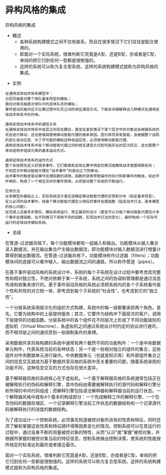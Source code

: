 # 异构风格的集成

异构风格的集成

- 概述
  - 各种系统构建模式之间不仅有联系，而且在很多情况下它们往往是配合使用的。
  - 即面对一个实际系统，很难判断它究竟是A型，还是B型，亦或者是C型，单纯的把它归到任何一型都是很勉强的。
  - 这样的系统可以称为复合型系统，这样的系统构建模式就称为异构风格的集成。



+ 实例

```
在通用足球战术体系模型中：
分层风格是对整个球队基本阵型的模拟；
面向对象风格是对球队中的具体队员的模拟；
事件驱动风格对应于比赛过程中队员之间的相互通信方式。下面会详细解释这几种模式在通用足球战术体系中的作用。 
```

```
通用足球战术体系中的通信关系
在通用足球战术体系中各层之间存在耦合，甚至在某些情况下某个层次中的对象还会根据系统的状态进行移动，这也是强调使用移动智能代理的根本原因。因为球员具有智能，会根据整个战局的变化自动应变，为了尽可能的模拟这种自适应性，必须使用移动智能代理.
通用足球战术体系中各个移动智能代理之间的相互通信方式和可能存在的层次跃迁，这也是整个体系结构中组成元素的基本运动方式。  
```

```
通用足球战术体系的运作方式
整个系统预先定义好很多事件，它们都是和足球比赛中特定的情况或教练战术意图相联系的； 
不同层次中移动智能代理在“战术事件”的驱动之下而移动。 
战术事件的触发驱动事件处理函数的调用，函数的调用导致操作的执行和新事件的触发。如此环环相扣，构成了一个相互交织的事件网络，从而驱动整个系统的不断运行。
```

```
应用方法 
在本模型的基础之上，实际系统设计者应该确定移动智能代理的实现和分布（指定基本阵型），定义必须的战术事件，给每个移动智能代理定义相应的事件处理函数（指定战术打法，是本模型的核心问题）。
在完成上述基本步骤后，模拟系统运行，修正最初的设计（甚至可以为每个移动智能代理设计多个事件处理函数，在不同情况下调用不同的函数，实现战术打法的变化），最终构成一个实际可运行的足球战术模拟系统。 
```



+ 总结

在管道-过滤器风格下，每个功能模块都有一组输入和输出。功能模块从输入集合读入数据流，并在输出集合产生输出数据流，即功能模块对输入数据流进行增量计算得到输出数据流。在管道-过滤器风格下，功能模块称作过滤器（filters）；功能模块间的连接可以看作输入、输出数据流之间的通路，所以称作管道（pipes）。 

在基于事件驱动风格的系统设计中，系统的每个子系统在设计过程中要考虑其完整性和相对独立性，不绝对依赖于某一子系统，系统之间的协调和管理都是通过消息传递和收集来进行的。基于事件驱动风格的系统必须把系统内的各个子系统看作是个性和共性的对立统一体，即考虑到每个子系统的“社会性”，也考虑到它的“独立性”。 

一个分层系统采用层次化的组织方式构建，系统中的每一层都要承担两个角色。首先，它要为结构中的上层提供服务；其次，它要作为结构中下面层次的客户，调用下层提供的功能函数。分层系统中的各个组件在不同层次上形成了不同功能级别的虚拟机（Virtual Machine），各虚拟机之间通过系统设计时约定的协议进行通讯，而不相邻层之间的通讯受到一些限制条件的束缚。 

采用数据共享风格构建的系统中通常有两个截然不同的功能构件：一个是中央数据单元构件，代表系统当前的各种状态；另一个是一些相对独立的组件的集合，这些组件对中央数据单元进行操作。中央数据单元（也就是知识库）和外部组件集合之间的信息交互就成为基于数据共享风格的系统中至关重要的问题，随着系统承担的功能不同，这种信息交互的方式也存在很大差异。

基于解释器风格的系统核心在于虚拟机。一个基于解释器风格的系统通常包括正在被解释执行的伪码和解释引擎，其中伪码由需要被解释执行的源代码和解释引擎分析所得的中间代码组成；而解释引擎包括语法解释器和解释器当前的运行状态。一个解释器风格中就有4个基本的构成部分：一个完成解释工作的解释引擎、一个包含伪码的数据存储区、一个记录解释引擎当前工作状态的数据结构和一个记录源代码被解释执行的进度的数据结构。

为了成功设计一个控制系统，必须事先知道被控对象所具有的性质和特征，同时还须了解和掌握这些性质和特征随环境等因素变化的情况。控制系统可以在其运行的过程中，通过自身不断的测量被控对象的特性，从而“认识”或“掌握”被控对象，并根据所掌握的被控对象当前的特征信息，控制系统做出控制决策，使系统的性能按所规定的标准达到最优或者接近最优。 

面对一个实际系统，很难判断它究竟是A型，还是B型，亦或者是C型，单纯的把它归到任何一型都是很勉强的。这样的系统可以称为复合型系统，这样的系统构建模式就称为异构风格的集成。



